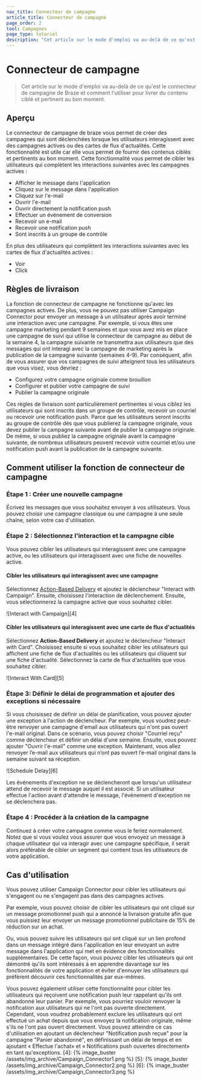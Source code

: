 ```yaml
---
nav_title: Connecteur de campagne
article_title: Connecteur de campagne
page_order: 2
tool: Campagnes
page_type: tutoriel
description: "Cet article sur le mode d'emploi va au-delà de ce qu'est le connecteur de campagne de Braze et comment l'utiliser pour livrer du contenu ciblé et pertinent au bon moment."
---
```


# Connecteur de campagne

> Cet article sur le mode d'emploi va au-delà de ce qu'est le connecteur de campagne de Braze et comment l'utiliser pour livrer du contenu ciblé et pertinent au bon moment.

## Aperçu

Le connecteur de campagne de braze vous permet de créer des campagnes qui sont déclenchées lorsque les utilisateurs interagissent avec des campagnes actives ou des cartes de flux d'actualités. Cette fonctionnalité est utile car elle vous permet de fournir des contenus ciblés et pertinents au bon moment. Cette fonctionnalité vous permet de cibler les utilisateurs qui complètent les interactions suivantes avec les campagnes actives :

- Afficher le message dans l'application
- Cliquez sur le message dans l'application
- Cliquez sur l'e-mail
- Ouvrir l'e-mail
- Ouvrir directement la notification push
- Effectuer un événement de conversion
- Recevoir un e-mail
- Recevoir une notification push
- Sont inscrits à un groupe de contrôle

En plus des utilisateurs qui complètent les interactions suivantes avec les cartes de flux d'actualités actives :

- Voir
- Click

## Règles de livraison

La fonction de connecteur de campagne ne fonctionne qu'avec les campagnes actives. De plus, vous ne pouvez pas utiliser Campaign Connector pour envoyer un message à un utilisateur après avoir terminé une interaction avec une campagne. Par exemple, si vous êtes une campagne marketing pendant 9 semaines et que vous avez mis en place une campagne de suivi qui utilise le connecteur de campagne au début de la semaine 4, la campagne suivante ne transmettra aux utilisateurs que des messages qui ont interagi avec la campagne de marketing après la publication de la campagne suivante (semaines 4-9). Par conséquent, afin de vous assurer que vos campagnes de suivi atteignent tous les utilisateurs que vous visez, vous devriez :

- Configurez votre campagne originale comme brouillon
- Configurer et publier votre campagne de suivi
- Publier la campagne originale

Ces règles de livraison sont particulièrement pertinentes si vous ciblez les utilisateurs qui sont inscrits dans un groupe de contrôle, recevoir un courriel ou recevoir une notification push. Parce que les utilisateurs seront inscrits au groupe de contrôle dès que vous publierez la campagne originale, vous devez publier la campagne suivante avant de publier la campagne originale. De même, si vous publiez la campagne originale avant la campagne suivante, de nombreux utilisateurs peuvent recevoir votre courriel et/ou une notification push avant la publication de la campagne suivante.

## Comment utiliser la fonction de connecteur de campagne

### Étape 1 : Créer une nouvelle campagne

Écrivez les messages que vous souhaitez envoyer à vos utilisateurs. Vous pouvez choisir une campagne classique ou une campagne à une seule chaîne, selon votre cas d'utilisation.

### Étape 2 : Sélectionnez l'interaction et la campagne cible

Vous pouvez cibler les utilisateurs qui interagissent avec une campagne active, ou les utilisateurs qui interagissent avec une fiche de nouvelles active.

#### Cibler les utilisateurs qui interagissent avec une campagne

Sélectionnez [Action-Based Delivery][7] et ajoutez le déclencheur "Interact with Campaign". Ensuite, choisissez l'interaction de déclenchement. Ensuite, vous sélectionnerez la campagne active que vous souhaitez cibler.

!\[Interact with Campaign\]\[4\]

#### Cibler les utilisateurs qui interagissent avec une carte de flux d'actualités

Sélectionnez **Action-Based Delivery** et ajoutez le déclencheur "Interact with Card". Choisissez ensuite si vous souhaitez cibler les utilisateurs qui affichent une fiche de flux d'actualités ou les utilisateurs qui cliquent sur une fiche d'actualité. Sélectionnez la carte de flux d'actualités que vous souhaitez cibler.

!\[Interact With Card\]\[5\]

### Étape 3: Définir le délai de programmation et ajouter des exceptions si nécessaire

Si vous choisissez de définir un délai de planification, vous pouvez ajouter une exception à l'action de déclencheur. Par exemple, vous voudrez peut-être renvoyer une campagne d'email aux utilisateurs qui n'ont pas ouvert l'e-mail original.  Dans ce scénario, vous pouvez choisir "Courriel reçu" comme déclencheur et définir un délai d'une semaine. Ensuite, vous pouvez ajouter "Ouvrir l'e-mail" comme une exception. Maintenant, vous allez renvoyer l’e-mail aux utilisateurs qui n’ont pas ouvert l’e-mail original dans la semaine suivant sa réception.

!\[Schedule Delay\]\[6\]

Les événements d'exception ne se déclencheront que lorsqu'un utilisateur attend de recevoir le message auquel il est associé. Si un utilisateur effectue l'action avant d'attendre le message, l'événement d'exception ne se déclenchera pas.

### Étape 4 : Procéder à la création de la campagne

Continuez à créer votre campagne comme vous le feriez normalement. Notez que si vous voulez vous assurer que vous envoyez un message à chaque utilisateur qui va interagir avec une campagne spécifique, il serait alors préférable de cibler un segment qui contient tous les utilisateurs de votre application.

## Cas d'utilisation

Vous pouvez utiliser Campaign Connector pour cibler les utilisateurs qui s'engagent ou ne s'engagent pas dans des campagnes actives.

Par exemple, vous pouvez choisir de cibler les utilisateurs qui ont cliqué sur un message promotionnel push qui a annoncé la livraison gratuite afin que vous puissiez leur envoyer un message promotionnel publicitaire de 15% de réduction sur un achat.

Ou, vous pouvez suivre les utilisateurs qui ont cliqué sur un lien profond dans un message intégré dans l'application en leur envoyant un autre message dans l'application qui met en évidence des fonctionnalités supplémentaires.  De cette façon, vous pouvez cibler les utilisateurs qui ont démontré qu'ils sont intéressés à en apprendre davantage sur les fonctionnalités de votre application et éviter d'ennuyer les utilisateurs qui préfèrent découvrir ces fonctionnalités par eux-mêmes.

Vous pouvez également utiliser cette fonctionnalité pour cibler les utilisateurs qui reçoivent une notification push leur rappelant qu'ils ont abandonné leur panier. Par exemple, vous pourriez vouloir renvoyer la notification aux utilisateurs qui ne l'ont pas ouverte directement. Cependant, vous voudrez probablement exclure les utilisateurs qui ont effectué un achat depuis que vous envoyez la notification originale, même s'ils ne l'ont pas ouvert directement. Vous pouvez atteindre ce cas d'utilisation en ajoutant un déclencheur "Notification push reçue" pour la campagne "Panier abandonné", en définissant un délai de temps et en ajoutant « Effectue l'achat» et « Notifications push ouvertes directement» en tant qu'exceptions.
[4]: {% image_buster /assets/img_archive/Campaign_Connector1.png %} [5]: {% image_buster /assets/img_archive/Campaign_Connector2.png %} [6]: {% image_buster /assets/img_archive/Campaign_Connector3.png %}

[7]: {{site.baseurl}}/user_guide/engagement_tools/campaigns/scheduling_and_organizing/delivery_types/triggered_delivery/
